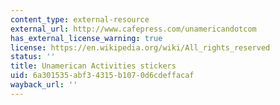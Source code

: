 ```yaml
---
content_type: external-resource
external_url: http://www.cafepress.com/unamericandotcom
has_external_license_warning: true
license: https://en.wikipedia.org/wiki/All_rights_reserved
status: ''
title: Unamerican Activities stickers
uid: 6a301535-abf3-4315-b107-0d6cdeffacaf
wayback_url: ''
---
```

